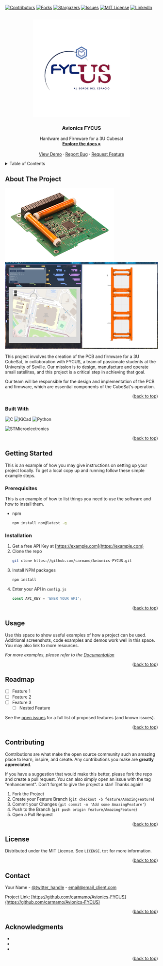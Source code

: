<!-- Improved compatibility of back to top link: See: https://github.com/othneildrew/Best-README-Template/pull/73 -->
<a name="readme-top"></a>
<!--
*** Thanks for checking out the Best-README-Template. If you have a suggestion
*** that would make this better, please fork the repo and create a pull request
*** or simply open an issue with the tag "enhancement".
*** Don't forget to give the project a star!
*** Thanks again! Now go create something AMAZING! :D
-->



<!-- PROJECT SHIELDS -->
<!--
*** I'm using markdown "reference style" links for readability.
*** Reference links are enclosed in brackets [ ] instead of parentheses ( ).
*** See the bottom of this document for the declaration of the reference variables
*** for contributors-url, forks-url, etc. This is an optional, concise syntax you may use.
*** https://www.markdownguide.org/basic-syntax/#reference-style-links
-->
[![Contributors][contributors-shield]][contributors-url]
[![Forks][forks-shield]][forks-url]
[![Stargazers][stars-shield]][stars-url]
[![Issues][issues-shield]][issues-url]
[![MIT License][license-shield]][license-url]
[![LinkedIn][linkedin-shield]][linkedin-url]



<!-- PROJECT LOGO -->
<br />
<div align="center">
  <a href="https://github.com/carmamo/Avionics-FYCUS/">
    <img src="images/logo.png" alt="Logo" width="320" height="320">
  </a>

<h3 align="center">Avionics FYCUS</h3>

  <p align="center">
    Hardware and Firmware for a 3U Cubesat
    <br />
    <a href="https://github.com/carmamo/Avionics-FYCUS"><strong>Explore the docs »</strong></a>
    <br />
    <br />
    <a href="https://github.com/carmamo/Avionics-FYCUS">View Demo</a>
    ·
    <a href="https://github.com/carmamo/Avionics-FYCUS/issues">Report Bug</a>
    ·
    <a href="https://github.com/carmamo/Avionics-FYCUS/issues">Request Feature</a>
  </p>
</div>



<!-- TABLE OF CONTENTS -->
<details>
  <summary>Table of Contents</summary>
  <ol>
    <li>
      <a href="#about-the-project">About The Project</a>
      <ul>
        <li><a href="#built-with">Built With</a></li>
      </ul>
    </li>
    <li>
      <a href="#getting-started">Getting Started</a>
      <ul>
        <li><a href="#prerequisites">Prerequisites</a></li>
        <li><a href="#installation">Installation</a></li>
      </ul>
    </li>
    <li><a href="#usage">Usage</a></li>
    <li><a href="#roadmap">Roadmap</a></li>
    <li><a href="#contributing">Contributing</a></li>
    <li><a href="#license">License</a></li>
    <li><a href="#contact">Contact</a></li>
    <li><a href="#acknowledgments">Acknowledgments</a></li>
  </ol>
</details>



<!-- ABOUT THE PROJECT -->
## About The Project

[![Product Name Screen Shot][product-screenshot]][product-screenshot]
[![Product Name Screen Shot][gui-screenshot]][gui-screenshot]

This project involves the creation of the PCB and firmware for a 3U CubeSat, in collaboration with FYCUS, a team of passionate students at the University of Seville. Our mission is to design, manufacture and operate small satellites, and this project is a critical step in achieving that goal.

Our team will be responsible for the design and implementation of the PCB and firmware, which are essential components of the CubeSat's operation.

<p align="right">(<a href="#readme-top">back to top</a>)</p>



### Built With

![C](https://img.shields.io/badge/C-00599C?style=for-the-badge&logo=c&logoColor=white)
![KiCad](https://img.shields.io/static/v1?style=for-the-badge&message=KiCad&color=314CB0&logo=KiCad&logoColor=FFFFFF&label=)
![Python](https://img.shields.io/badge/Python-00599C?style=for-the-badge&logo=python&logoColor=white)

![STMicroelectronics](https://img.shields.io/static/v1?style=for-the-badge&message=STMicroelectronics&color=03234B&logo=STMicroelectronics&logoColor=FFFFFF&label=)

<p align="right">(<a href="#readme-top">back to top</a>)</p>



<!-- GETTING STARTED -->
## Getting Started

This is an example of how you may give instructions on setting up your project locally.
To get a local copy up and running follow these simple example steps.

### Prerequisites

This is an example of how to list things you need to use the software and how to install them.
* npm
  ```sh
  npm install npm@latest -g
  ```

### Installation

1. Get a free API Key at [https://example.com](https://example.com)
2. Clone the repo
   ```sh
   git clone https://github.com/carmamo/Avionics-FYCUS.git
   ```
3. Install NPM packages
   ```sh
   npm install
   ```
4. Enter your API in `config.js`
   ```js
   const API_KEY = 'ENER YOUR API';
   ```

<p align="right">(<a href="#readme-top">back to top</a>)</p>



<!-- USAGE EXAMPLES -->
## Usage

Use this space to show useful examples of how a project can be used. Additional screenshots, code examples and demos work well in this space. You may also link to more resources.

_For more examples, please refer to the [Documentation](https://example.com)_

<p align="right">(<a href="#readme-top">back to top</a>)</p>



<!-- ROADMAP -->
## Roadmap

- [ ] Feature 1
- [ ] Feature 2
- [ ] Feature 3
    - [ ] Nested Feature

See the [open issues](https://github.com/carmamo/Avionics-FYCUS/issues) for a full list of proposed features (and known issues).

<p align="right">(<a href="#readme-top">back to top</a>)</p>



<!-- CONTRIBUTING -->
## Contributing

Contributions are what make the open source community such an amazing place to learn, inspire, and create. Any contributions you make are **greatly appreciated**.

If you have a suggestion that would make this better, please fork the repo and create a pull request. You can also simply open an issue with the tag "enhancement".
Don't forget to give the project a star! Thanks again!

1. Fork the Project
2. Create your Feature Branch (`git checkout -b feature/AmazingFeature`)
3. Commit your Changes (`git commit -m 'Add some AmazingFeature'`)
4. Push to the Branch (`git push origin feature/AmazingFeature`)
5. Open a Pull Request

<p align="right">(<a href="#readme-top">back to top</a>)</p>



<!-- LICENSE -->
## License

Distributed under the MIT License. See `LICENSE.txt` for more information.

<p align="right">(<a href="#readme-top">back to top</a>)</p>



<!-- CONTACT -->
## Contact

Your Name - [@twitter_handle](https://twitter.com/twitter_handle) - email@email_client.com

Project Link: [https://github.com/carmamo/Avionics-FYCUS](https://github.com/carmamo/Avionics-FYCUS)

<p align="right">(<a href="#readme-top">back to top</a>)</p>



<!-- ACKNOWLEDGMENTS -->
## Acknowledgments

* []()
* []()
* []()

<p align="right">(<a href="#readme-top">back to top</a>)</p>



<!-- MARKDOWN LINKS & IMAGES -->
<!-- https://www.markdownguide.org/basic-syntax/#reference-style-links -->
[contributors-shield]: https://img.shields.io/github/contributors/carmamo/Avionics-FYCUS.svg?style=for-the-badge
[contributors-url]: https://github.com/carmamo/Avionics-FYCUS/graphs/contributors
[forks-shield]: https://img.shields.io/github/forks/carmamo/Avionics-FYCUS.svg?style=for-the-badge
[forks-url]: https://github.com/carmamo/Avionics-FYCUS/network/members
[stars-shield]: https://img.shields.io/github/stars/carmamo/Avionics-FYCUS.svg?style=for-the-badge
[stars-url]: https://github.com/carmamo/Avionics-FYCUS/stargazers
[issues-shield]: https://img.shields.io/github/issues/carmamo/Avionics-FYCUS.svg?style=for-the-badge
[issues-url]: https://github.com/carmamo/Avionics-FYCUS/issues
[license-shield]: https://img.shields.io/github/license/carmamo/Avionics-FYCUS.svg?style=for-the-badge
[license-url]: https://github.com/carmamo/Avionics-FYCUS/blob/master/LICENSE.txt
[linkedin-shield]: https://img.shields.io/badge/-LinkedIn-black.svg?style=for-the-badge&logo=linkedin&colorB=555
[linkedin-url]: https://www.linkedin.com/company/fycus/?originalSubdomain=es
[product-screenshot]: images/screenshot.png
[gui-screenshot]: images/screenshot2.png
